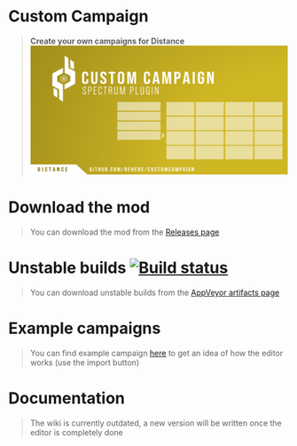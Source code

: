 # Custom Campaign
> **Create your own campaigns for Distance**
![Repository logo](repository_thumbnail.png)

# Download the mod
> You can download the mod from the [Releases page](https://github.com/REHERC/CustomCampaign/releases/latest)

# Unstable builds [![Build status](https://ci.appveyor.com/api/projects/status/ykjjcsc6a1apy035/branch/master?svg=true)](https://ci.appveyor.com/project/REHERC/customcampaign/branch/master)
> You can download unstable builds from the [AppVeyor artifacts page](https://ci.appveyor.com/project/REHERC/customcampaign/build/artifacts)

# Example campaigns
> You can find example campaign [here](https://drive.google.com/drive/folders/1jT8SzfCGSIh3ttxVWv0EVETN_ZhUeD7W?usp=sharing) to get an idea of how the editor works (use the import button)

# Documentation
> The wiki is currently outdated, a new version will be written once the editor is completely done